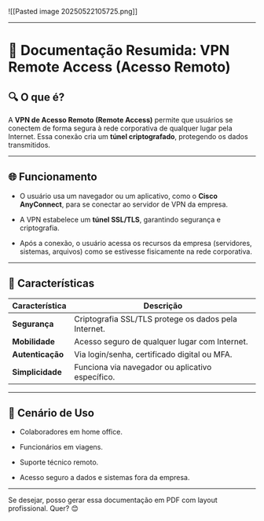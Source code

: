 
![[Pasted image 20250522105725.png]]

---

# 📄 **Documentação Resumida: VPN Remote Access (Acesso Remoto)**

## 🔍 **O que é?**

A **VPN de Acesso Remoto (Remote Access)** permite que usuários se conectem de forma segura à rede corporativa de qualquer lugar pela Internet. Essa conexão cria um **túnel criptografado**, protegendo os dados transmitidos.

---

## 🌐 **Funcionamento**

- O usuário usa um navegador ou um aplicativo, como o **Cisco AnyConnect**, para se conectar ao servidor de VPN da empresa.
    
- A VPN estabelece um **túnel SSL/TLS**, garantindo segurança e criptografia.
    
- Após a conexão, o usuário acessa os recursos da empresa (servidores, sistemas, arquivos) como se estivesse fisicamente na rede corporativa.
    

---

## 🔐 **Características**

|Característica|Descrição|
|---|---|
|**Segurança**|Criptografia SSL/TLS protege os dados pela Internet.|
|**Mobilidade**|Acesso seguro de qualquer lugar com Internet.|
|**Autenticação**|Via login/senha, certificado digital ou MFA.|
|**Simplicidade**|Funciona via navegador ou aplicativo específico.|

---

## 🏢 **Cenário de Uso**

- Colaboradores em home office.
    
- Funcionários em viagens.
    
- Suporte técnico remoto.
    
- Acesso seguro a dados e sistemas fora da empresa.
    

---

Se desejar, posso gerar essa documentação em PDF com layout profissional. Quer? 😊